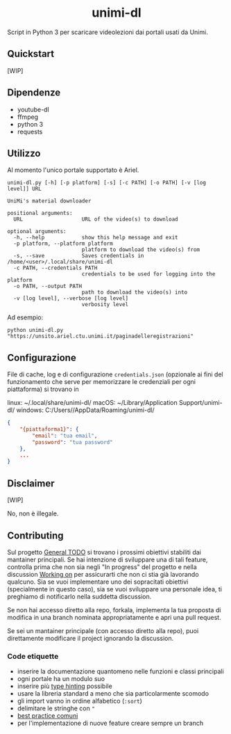 <div align="center">
  <h1>unimi-dl</h1>
</div>

Script in Python 3 per scaricare videolezioni dai portali usati da Unimi.

## Quickstart
[WIP]


## Dipendenze
- youtube-dl
- ffmpeg
- python 3
- requests


## Utilizzo
Al momento l'unico portale supportato è Ariel.

```
unimi-dl.py [-h] [-p platform] [-s] [-c PATH] [-o PATH] [-v [log level]] URL

UniMi's material downloader

positional arguments:
  URL                   URL of the video(s) to download

optional arguments:
  -h, --help            show this help message and exit
  -p platform, --platform platform
                        platform to download the video(s) from
  -s, --save            Saves credentials in /home/<user>/.local/share/unimi-dl
  -c PATH, --credentials PATH
                        credentials to be used for logging into the platform
  -o PATH, --output PATH
                        path to download the video(s) into
  -v [log level], --verbose [log level]
                        verbosity level
```

Ad esempio:
```
python unimi-dl.py "https://unsito.ariel.ctu.unimi.it/paginadelleregistrazioni"
```


## Configurazione
File di cache, log e di configurazione `credentials.json` (opzionale ai fini del funzionamento che serve per memorizzare le credenziali per ogni piattaforma) si trovano in

linux: ~/.local/share/unimi-dl/
macOS: ~/Library/Application Support/unimi-dl/
windows: C:/Users/<USER>/AppData/Roaming/unimi-dl/

```json
{
    "{piattaforma1}": {
        "email": "tua email",
        "password": "tua password"
    },
    ...
}
```


## Disclaimer
[WIP]

No, non è illegale.


## Contributing
Sul progetto [General TODO] si trovano i prossimi obiettivi stabiliti dai mantainer principali. Se hai intenzione di sviluppare una di tali feature, controlla prima che non sia negli "In progress" del progetto e nella discussion [Working on] per assicurarti che non ci stia già lavorando qualcuno. Sia se vuoi implementare uno dei sopracitati obiettivi (specialmente in questo caso), sia se vuoi sviluppare una personale idea, ti preghiamo di notificarlo nella suddetta discussion.

Se non hai accesso diretto alla repo, forkala, implementa la tua proposta di modifica in una branch nominata appropriatamente e apri una pull request.

Se sei un mantainer principale (con accesso diretto alla repo), puoi direttamente modificare il project ignorando la discussion.

[Working on]: https://github.com/aclerici-unimi/unimi-dl/discussions/categories/working-on
[General TODO]: https://github.com/aclerici-unimi/unimi-dl/projects/1


### Code etiquette
- inserire la documentazione quantomeno nelle funzioni e classi principali
- ogni portale ha un modulo suo
- inserire più [type hinting] possibile
- usare la libreria standard a meno che sia particolarmente scomodo
- gli import vanno in ordine alfabetico (`:sort`)
- delimitare le stringhe con `"`
- [best practice comuni]
- per l'implementazione di nuove feature creare sempre un branch

[type hinting]: https://realpython.com/lessons/type-hinting/
[best practice comuni]: https://github.com/naming-convention/naming-convention-guides/tree/master/python
